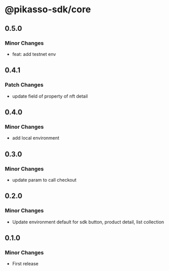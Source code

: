# @pikasso-sdk/core

## 0.5.0

### Minor Changes

- feat: add testnet env

## 0.4.1

### Patch Changes

- update field of property of nft detail

## 0.4.0

### Minor Changes

- add local environment

## 0.3.0

### Minor Changes

- update param to call checkout

## 0.2.0

### Minor Changes

- Update environment default for sdk button, product detail, list collection

## 0.1.0

### Minor Changes

- First release
